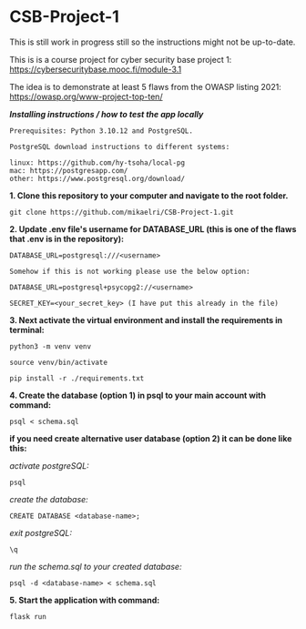 # CSB-Project-1

This is still work in progress still so the instructions might not be up-to-date.

This is is a course project for cyber security base project 1: 
https://cybersecuritybase.mooc.fi/module-3.1

The idea is to demonstrate at least 5 flaws from the OWASP listing 2021:
https://owasp.org/www-project-top-ten/

***Installing instructions / how to test the app locally***
```
Prerequisites: Python 3.10.12 and PostgreSQL.
```

```
PostgreSQL download instructions to different systems:

linux: https://github.com/hy-tsoha/local-pg
mac: https://postgresapp.com/
other: https://www.postgresql.org/download/
```

**1. Clone this repository to your computer and navigate to the root folder.**

```
git clone https://github.com/mikaelri/CSB-Project-1.git
```

**2. Update .env file's username for DATABASE_URL
(this is one of the flaws that .env is in the repository):**
```
DATABASE_URL=postgresql:///<username>

Somehow if this is not working please use the below option:

DATABASE_URL=postgresql+psycopg2://<username>
```

```
SECRET_KEY=<your_secret_key> (I have put this already in the file)
```

**3. Next activate the virtual environment and install the requirements in terminal:**
```
python3 -m venv venv
```
```
source venv/bin/activate
```
```
pip install -r ./requirements.txt
```

**4. Create the database (option 1) in psql to your main account with command:**
```
psql < schema.sql
```

**if you need create alternative user database (option 2) it can be done like this:**

*activate postgreSQL:*

```
psql
```

*create the database:*

```
CREATE DATABASE <database-name>;
```

*exit postgreSQL:*

```
\q
```
*run the schema.sql to your created database:*

```
psql -d <database-name> < schema.sql
```

**5. Start the application with command:**

```
flask run
```
